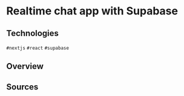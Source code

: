 # Realtime chat app with Supabase

## Technologies
`#nextjs` `#react` `#supabase`

## Overview

## Sources
